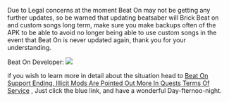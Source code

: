 Due to Legal concerns at the moment Beat On may not be getting any further updates, so be warned that updating beatsaber will Brick Beat on and custom songs long term, make sure you make backups often of the APK to be able to avoid no longer being able to use custom songs in the event that Beat On is never updated again, thank you for your understanding.

Beat On Developer:
![](https://cdn.discordapp.com/attachments/615234122604085262/629790798896168961/33rc7vqq5lq31.png)


if you wish to learn more in detail about the situation head to [Beat On Support Ending, Illicit Mods Are Pointed Out More In Quests Terms Of Service](https://www.reddit.com/r/OculusQuest/comments/dddjb9/beaton_support_ending_illicit_mods_are_now/) , Just click the blue link, and have a wonderful Day-fternoo-night.